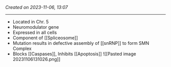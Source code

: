 *Created on 2023-11-06, 13:07* 

---
- Located in Chr. 5
- Neuromodulator gene 
- Expressed in all cells
- Component of [[Spliceosome]]
- Mutation results in defective assembly of [[snRNP]] to form SMN Complex 
- Blocks [[Caspases]], Inhibits [[Apoptosis]] 
![[Pasted image 20231106131026.png]]
